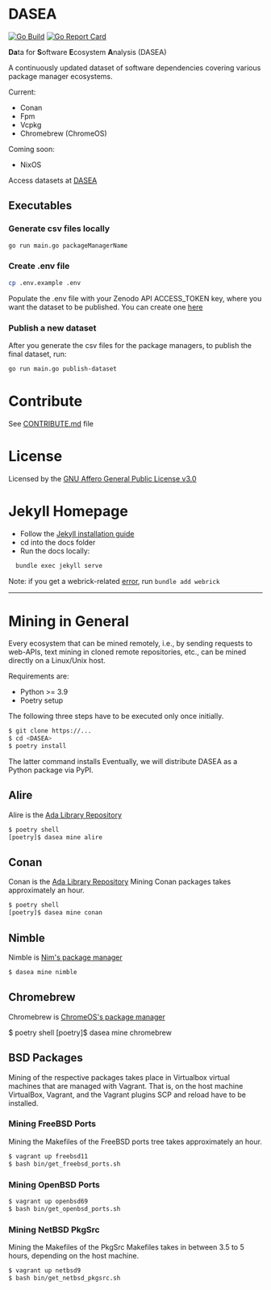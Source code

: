 # DASEA

[![Go Build](https://github.com/heyjoakim/DASEA/actions/workflows/build.yml/badge.svg?branch=main)](https://github.com/heyjoakim/DASEA/actions/workflows/build.yml) [![Go Report Card](https://goreportcard.com/badge/github.com/heyjoakim/dasea)](https://goreportcard.com/report/github.com/heyjoakim/dasea)

**Da**ta for **S**oftware **E**cosystem **A**nalysis (DASEA)

A continuously updated dataset of software dependencies covering various package manager ecosystems.

Current:

- Conan
- Fpm
- Vcpkg
- Chromebrew (ChromeOS)

Coming soon:

- NixOS

Access datasets at [DASEA](https://heyjoakim.github.io/DASEA/)

## Executables

### Generate csv files locally

```bash
go run main.go packageManagerName
```

### Create .env file

```bash
cp .env.example .env
```

Populate the .env file with your Zenodo API ACCESS_TOKEN key, where you want the dataset to be published. You can create one [here](https://zenodo.org/account/settings/applications/tokens/new/)

### Publish a new dataset

After you generate the csv files for the package managers, to publish the final dataset, run:

```bash
go run main.go publish-dataset

```

# Contribute

See [CONTRIBUTE.md](https://github.com/heyjoakim/DASEA/blob/main/CONTRIBUTE.md) file

# License

Licensed by the [GNU Affero General Public License v3.0](https://github.com/heyjoakim/DASEA/blob/main/LICENSE)

# Jekyll Homepage

- Follow the [Jekyll installation guide](https://jekyllrb.com/docs/installation/)
- cd into the docs folder
- Run the docs locally:

```bash
  bundle exec jekyll serve
```

Note: if you get a webrick-related [error](https://github.com/jekyll/jekyll/issues/8523), run `bundle add webrick`

---

# Mining in General

Every ecosystem that can be mined remotely, i.e., by sending requests to web-APIs, text mining in cloned remote repositories, etc., can be mined directly on a Linux/Unix host.

Requirements are:

- Python >= 3.9
- Poetry setup

The following three steps have to be executed only once initially.

```bash
$ git clone https://...
$ cd <DASEA>
$ poetry install
```

The latter command installs
Eventually, we will distribute DASEA as a Python package via PyPI.

## Alire

Alire is the [Ada Library Repository](https://alire.ada.dev/)

```bash
$ poetry shell
[poetry]$ dasea mine alire
```

## Conan

Conan is the [Ada Library Repository](https://alire.ada.dev/)
Mining Conan packages takes approximately an hour.

```bash
$ poetry shell
[poetry]$ dasea mine conan
```

## Nimble

Nimble is [Nim's package manager](https://github.com/nim-lang/nimble)

```bash
$ dasea mine nimble
```

## Chromebrew

Chromebrew is [ChromeOS's package manager](https://github.com/skycocker/chromebrew)

$ poetry shell
[poetry]$ dasea mine chromebrew

## BSD Packages

Mining of the respective packages takes place in Virtualbox virtual machines that are managed with Vagrant.
That is, on the host machine VirtualBox, Vagrant, and the Vagrant plugins SCP and reload have to be installed.

### Mining FreeBSD Ports

Mining the Makefiles of the FreeBSD ports tree takes approximately an hour.

```bash
$ vagrant up freebsd11
$ bash bin/get_freebsd_ports.sh
```

### Mining OpenBSD Ports

```bash
$ vagrant up openbsd69
$ bash bin/get_openbsd_ports.sh
```

### Mining NetBSD PkgSrc

Mining the Makefiles of the PkgSrc Makefiles takes in between 3.5 to 5 hours, depending on the host machine.

```bash
$ vagrant up netbsd9
$ bash bin/get_netbsd_pkgsrc.sh
```
